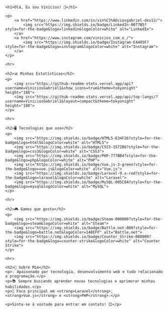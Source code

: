 
    <h1>Olá, Eu sou Vinícios! 👋</h1>

    <p>
        <a href="https://www.linkedin.com/in/vin%C3%ADciosgabriel-dev12/">
            <img src="https://img.shields.io/badge/LinkedIn-0077B5?style=for-the-badge&logo=linkedin&logoColor=white" alt="LinkedIn">
        </a>
        <a href="https://www.instagram.com/vinicios_com_o_/">
            <img src="https://img.shields.io/badge/Instagram-E4405F?style=for-the-badge&logo=instagram&logoColor=white" alt="Instagram">
        </a>
    </p>

    <hr>

    <h2>📊 Minhas Estatísticas</h2>
    <p>
        <img src="https://github-readme-stats.vercel.app/api?username=ViniciosGabriel1&show_icons=true&theme=tokyonight" height="180">
        <img src="https://github-readme-stats.vercel.app/api/top-langs/?username=ViniciosGabriel1&layout=compact&theme=tokyonight" height="180">
    </p>

    <hr>

    <h2>🖥️ Tecnologias que uso</h2>
    <p>
        <img src="https://img.shields.io/badge/HTML5-E34F26?style=for-the-badge&logo=html5&logoColor=white" alt="HTML5">
        <img src="https://img.shields.io/badge/CSS3-1572B6?style=for-the-badge&logo=css3&logoColor=white" alt="CSS3">
        <img src="https://img.shields.io/badge/PHP-777BB4?style=for-the-badge&logo=php&logoColor=white" alt="PHP">
        <img src="https://img.shields.io/badge/Vue.js-3-green?style=for-the-badge&logo=vue.js&logoColor=white" alt="Vue.js">
        <img src="https://img.shields.io/badge/Laravel-9.x-red?style=for-the-badge&logo=laravel&logoColor=white" alt="Laravel">
        <img src="https://img.shields.io/badge/MySQL-005C84?style=for-the-badge&logo=mysql&logoColor=white" alt="MySQL">
    </p>

    <hr>

    <h2>🎮 Games que gosto</h2>
    <p>
        <img src="https://img.shields.io/badge/Steam-000000?style=for-the-badge&logo=steam&logoColor=white" alt="Steam">
        <img src="https://img.shields.io/badge/Battle.net-000?style=for-the-badge&logo=battle.net&logoColor=148EFF" alt="Battle.net">
        <img src="https://img.shields.io/badge/Counter_Strike-000000?style=for-the-badge&logo=counter-strike&logoColor=white" alt="Counter Strike">
    </p>

    <hr>

    <h2>🚀 Sobre Mim</h2>
    <p>💡 Apaixonado por tecnologia, desenvolvimento web e tudo relacionado a programação.</p>
    <p>📚 Sempre buscando aprender novas tecnologias e aprimorar minhas habilidades.</p>
    <p>🎯 Foco principal em <strong>Laravel</strong>, <strong>Vue.js</strong> e <strong>PHP</strong>.</p>

    <p>Sinta-se à vontade para entrar em contato! 😊</p>

